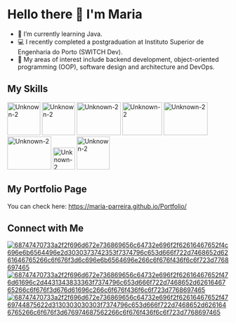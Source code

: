 # Hello there 👋 I'm Maria

- 📗 I’m currently learning Java.
- 💻 I recently completed a postgraduation at Instituto Superior de Engenharia do Porto (SWITCH Dev).
- 🎯 My areas of interest include backend development, object-oriented programming (OOP), software design and architecture and DevOps.

## My Skills

  <img src="https://github.com/user-attachments/assets/b170a776-43f2-4cf7-a5d1-a1393a0673cc" alt="Unknown-2" width="75" height="75">
  <img src="https://github.com/user-attachments/assets/9d0b53a6-95fb-407e-9b89-9d11c13e56ea" alt="Unknown-2" width="75" height="75">
  <img src="https://github.com/user-attachments/assets/41bf678b-9819-4356-972f-eeaf5eb940d7" alt="Unknown-2" width="100" height="75">
  <img src="https://github.com/user-attachments/assets/5ac126d4-b1a9-45ac-beca-07678af5fe60" alt="Unknown-2" width="90" height="75">
  <img src="https://github.com/user-attachments/assets/3ec5a50b-c931-4c87-a7a6-089311ec7b28" alt="Unknown-2" width="100" height="75">
  <img src="https://github.com/user-attachments/assets/dfd03c04-3470-48f9-9ba3-8c8107a032ee" alt="Unknown-2" width="100" height="75">
  <img src="https://github.com/user-attachments/assets/7cdc72ae-48b1-4261-a32c-22213f8cd474" alt="Unknown-2" width="50" height="50">
  <img src="https://github.com/user-attachments/assets/704ea1f5-a3e0-4b2e-aa3a-b92a8af796c3" alt="Unknown-2" width="75" height="75">


## My Portfolio Page

You can check here: https://maria-parreira.github.io/Portfolio/

## Connect with Me
[![68747470733a2f2f696d672e736869656c64732e696f2f62616467652f4c696e6b6564496e2d3030373742353f7374796c653d666f722d7468652d6261646765266c6f676f3d6c696e6b6564696e266c6f676f436f6c6f723d7768697465](https://github.com/user-attachments/assets/83bdadf0-0518-4bb3-a296-ecff8ccef211)](https://www.linkedin.com/in/maria-parreira-a85324123/)
[![68747470733a2f2f696d672e736869656c64732e696f2f62616467652f476d61696c2d4431343833363f7374796c653d666f722d7468652d6261646765266c6f676f3d676d61696c266c6f676f436f6c6f723d7768697465](https://github.com/user-attachments/assets/e1f8511b-42f4-4131-be19-c2a6638eeeab)](mailto:mariaparreira71@gmail.com)
[![68747470733a2f2f696d672e736869656c64732e696f2f62616467652f4769744875622d3130303030303f7374796c653d666f722d7468652d6261646765266c6f676f3d676974687562266c6f676f436f6c6f723d7768697465](https://github.com/user-attachments/assets/6157e63b-51df-4d6b-8f3d-d0c4c173b086)](https://github.com/maria-parreira)


